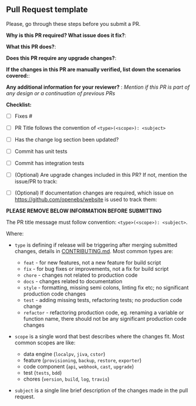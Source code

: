 ## Pull Request template

Please, go through these steps before you submit a PR.

**Why is this PR required? What issue does it fix?**:

**What this PR does?**:

**Does this PR require any upgrade changes?**:

**If the changes in this PR are manually verified, list down the scenarios covered:**:

**Any additional information for your reviewer?** :
_Mention if this PR is part of any design or a continuation of previous PRs_


**Checklist:**
- [ ] Fixes #<issue number>
- [ ] PR Title follows the convention of  `<type>(<scope>): <subject>`
- [ ] Has the change log section been updated?
- [ ] Commit has unit tests
- [ ] Commit has integration tests
- [ ] (Optional) Are upgrade changes included in this PR? If not, mention the issue/PR to track:
- [ ] (Optional) If documentation changes are required, which issue on https://github.com/openebs/website is used to track them:


**PLEASE REMOVE BELOW INFORMATION BEFORE SUBMITTING**

The PR title message must follow convention:
   `<type>(<scope>): <subject>`.

Where: <br />
- `type` is defining if release will be triggering after merging submitted changes, details in [CONTRIBUTING.md](../CONTRIBUTING.md).
    Most common types are:
    - `feat`      - for new features, not a new feature for build script
    - `fix`       - for bug fixes or improvements, not a fix for build script
    - `chore`     - changes not related to production code
    - `docs`      - changes related to documentation
    - `style`     - formatting, missing semi colons, linting fix etc; no significant production code changes
    - `test`      - adding missing tests, refactoring tests; no production code change
    - `refactor`  - refactoring production code, eg. renaming a variable or function name, there should not be any significant production code changes

- `scope` is a single word that best describes where the changes fit.
  Most common scopes are like:
    - data engine (`localpv`, `jiva`, `cstor`)
    - feature (`provisioning`, `backup`, `restore`, `exporter`)
    - code component (`api`, `webhook`, `cast`, `upgrade`)
    - test (`tests`, `bdd`)
    - chores (`version`, `build`, `log`, `travis`)

- `subject` is a single line brief description of the changes made in the pull request.
